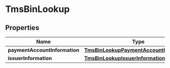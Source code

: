 
# TmsBinLookup

## Properties
Name | Type | Description | Notes
------------ | ------------- | ------------- | -------------
**paymentAccountInformation** | [**TmsBinLookupPaymentAccountInformation**](TmsBinLookupPaymentAccountInformation.md) |  |  [optional]
**issuerInformation** | [**TmsBinLookupIssuerInformation**](TmsBinLookupIssuerInformation.md) |  |  [optional]



